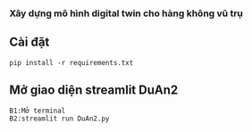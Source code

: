### Xây dựng mô hình digital twin cho hàng không vũ trụ
## Cài đặt
```
pip install -r requirements.txt
```
## Mở giao diện streamlit DuAn2
```
B1:Mở terminal
B2:streamlit run DuAn2.py

```
